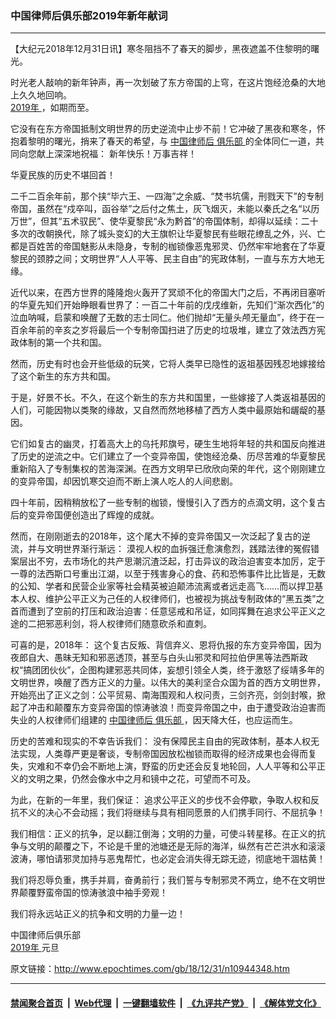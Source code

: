 ### 中国律师后俱乐部2019年新年献词
------------------------

<p>
 【大纪元2018年12月31日讯】寒冬阻挡不了春天的脚步，黑夜遮盖不住黎明的曙光。
</p>
<p>
 时光老人敲响的新年钟声，再一次划破了东方帝国的上穹，在这片饱经沧桑的大地上久久地回响。
 <br/>
 <a href="http://www.epochtimes.com/gb/tag/2019%E5%B9%B4.html">
  2019年
 </a>
 ，如期而至。
</p>
<p>
 它没有在东方帝国抵制文明世界的历史逆流中止步不前！它冲破了黑夜和寒冬，怀抱着黎明的曙光，捎来了春天的希望，与
 <a href="http://www.epochtimes.com/gb/tag/%E4%B8%AD%E5%9B%BD%E5%BE%8B%E5%B8%88%E5%90%8E.html">
  中国律师后
 </a>
 <a href="http://www.epochtimes.com/gb/tag/%E4%BF%B1%E4%B9%90%E9%83%A8.html">
  俱乐部
 </a>
 的全体同仁一道，共同向您献上深深地祝福： 新年快乐！万事吉祥！
</p>
<p>
 华夏民族的历史不堪回首！
</p>
<p>
 二千二百余年前，那个挟“毕六王、一四海”之余威、“焚书坑儒，刑戮天下”的专制帝国，虽然在“戍卒叫，函谷举”之后付之焦土，灰飞烟灭，未能以秦氏之名“以历万世”，但其“五术驭民”、使华夏黎民“永为黔首”的帝国体制，却得以延续：二十多次的改朝换代，除了城头变幻的大王旗帜让华夏黎民有些眼花缭乱之外，兴、亡都是百姓苦的帝国魅影从未隐身，专制的枷锁像恶鬼邪灵、仍然牢牢地套在了华夏黎民的颈脖之间；文明世界“人人平等、民主自由”的宪政体制，一直与东方大地无缘。
</p>
<p>
 近代以来，在西方世界的隆隆炮火轰开了冥顽不化的帝国大门之后，不再闭目塞听的华夏先知们开始睁眼看世界了：一百二十年前的戊戌维新，先知们“渐次西化”的泣血呐喊，启蒙和唤醒了无数的志士同仁。他们抛却“无量头颅无量血”，终于在一百余年前的辛亥之岁将最后一个专制帝国扫进了历史的垃圾堆，建立了效法西方宪政体制的第一个共和国。
</p>
<p>
 然而，历史有时也会开些低级的玩笑，它将人类早已隐性的返祖基因残忍地嫁接给了这个新生的东方共和国。
</p>
<p>
 于是，好景不长。不久，在这个新生的东方共和国里，一些嫁接了人类返祖基因的人们，可能因物以类聚的缘故，又自然而然地移植了西方人类中最原始和龌龊的基因。
</p>
<p>
 它们如复古的幽灵，打着高大上的乌托邦旗号，硬生生地将年轻的共和国反向推进了历史的逆流之中。它们建立了一个变异帝国，使饱经沧桑、历尽苦难的华夏黎民重新陷入了专制集权的苦海深渊。在西方文明早已欣欣向荣的年代，这个刚刚建立的变异帝国，却因饥寒交迫而不断上演人吃人的人间悲剧。
</p>
<p>
 四十年前，因稍稍放松了一些专制的枷锁，慢慢引入了西方的点滴文明，这个复古后的变异帝国便创造出了辉煌的成就。
</p>
<p>
 然而，在刚刚逝去的2018年，这个尾大不掉的变异帝国又一次泛起了复古的逆流，并与文明世界渐行渐远： 漠视人权的血拆强迁愈演愈烈，践踏法律的冤假错案层出不穷，去市场化的共产思潮沉渣泛起，打击异议的政治迫害变本加厉，定于一尊的法西斯口号重出江湖，以至于残害身心的食、药和恐怖事件比比皆是，无数的公知、学者和民营企业家等社会精英被迫颠沛流离或者远走高飞……而以捍卫基本人权、维护公平正义为己任的人权律师们，也被视为挑战专制政体的“黑五类”之首而遭到了空前的打压和政治迫害：任意惩戒和吊证，如同挥舞在追求公平正义之途的二把邪恶利剑，将人权律师们随意砍杀和直刺。
</p>
<p>
 可喜的是，2018年： 这个复古反叛、背信弃义、恩将仇报的东方变异帝国，因为夜郎自大、愚昧无知和邪恶透顶，甚至与白头山邪灵和阿拉伯伊黑等法西斯政权“搞团团伙伙”，企图构建邪恶共同体，妄想引领全人类，终于激怒了绥靖多年的文明世界，唤醒了西方正义的力量。以伟大的美利坚合众国为首的西方文明世界，开始亮出了正义之剑：公平贸易、南海围观和人权问责，三剑齐亮，剑剑封喉，掀起了冲击和颠覆东方变异帝国的惊涛骇浪！而变异帝国之中，由于遭受政治迫害而失业的人权律师们组建的
 <a href="http://www.epochtimes.com/gb/tag/%E4%B8%AD%E5%9B%BD%E5%BE%8B%E5%B8%88%E5%90%8E.html">
  中国律师后
 </a>
 <a href="http://www.epochtimes.com/gb/tag/%E4%BF%B1%E4%B9%90%E9%83%A8.html">
  俱乐部
 </a>
 ，因天降大任，也应运而生。
</p>
<p>
 历史的苦难和现实的不幸告诉我们： 没有保障民主自由的宪政体制，基本人权无法实现，人类尊严更是奢谈，专制帝国因放松枷锁而取得的经济成果也会得而复失，灾难和不幸仍会不断地上演，野蛮的历史还会反复地轮回，人人平等和公平正义的文明之果，仍然会像水中之月和镜中之花，可望而不可及。
</p>
<p>
 为此，在新的一年里，我们保证： 追求公平正义的步伐不会停歇，争取人权和反抗不义的决心不会动摇；我们将继续与具有相同愿景的人们携手同行、不屈抗争！
</p>
<p>
 我们相信：正义的抗争，足以翻江倒海；文明的力量，可使斗转星移。在正义的抗争与文明的颠覆之下，不论是千里的池塘还是无际的海洋，纵然有芒芒洪水和滚滚波涛，哪怕请邪灵加持与恶鬼帮忙，也必定会消失得无踪无迹，彻底地干涸枯黄！
</p>
<p>
 我们将忍辱负重，携手并肩，奋勇前行；我们誓与专制邪灵不两立，绝不在文明世界颠覆野蛮帝国的惊涛骇浪中袖手旁观！
</p>
<p>
 我们将永远站正义的抗争和文明的力量一边！
</p>
<p>
 中国律师后俱乐部
 <br/>
 <a href="http://www.epochtimes.com/gb/tag/2019%E5%B9%B4.html">
  2019年
 </a>
 元旦
</p>

原文链接：http://www.epochtimes.com/gb/18/12/31/n10944348.htm


------------------------
#### [禁闻聚合首页](https://github.com/gfw-breaker/banned-news/blob/master/README.md) &nbsp;|&nbsp; [Web代理](https://github.com/gfw-breaker/open-proxy/blob/master/README.md) &nbsp;|&nbsp; [一键翻墙软件](https://github.com/gfw-breaker/nogfw/blob/master/README.md) &nbsp;|&nbsp; [《九评共产党》](https://github.com/gfw-breaker/9ping.md/blob/master/README.md#九评之一评共产党是什么) &nbsp;|&nbsp; [《解体党文化》](https://github.com/gfw-breaker/jtdwh.md/blob/master/README.md#绪论)